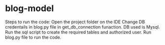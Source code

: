 # blog-model
Steps to run the code:
Open the project folder on the IDE
Change DB credentails in blog.py file in get_db_connection funaction. DB used is Mysql.
Run the sql script to create the required tables and authorized user.
Run blog.py file to run the code.
